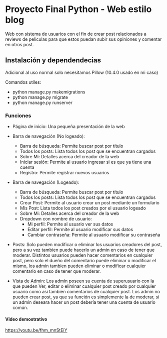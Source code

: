 # Proyecto Final Python - Web estilo blog

Web con sistema de usuarios con el fin de crear post relacionados a reviews de peliculas para que estos puedan subir sus opiniones y comentar en otros post.

## Instalación y dependendecias

Adicional al uso normal solo necesitamos Pillow (10.4.0 usado en mi caso)

Comandos utiles:
   - python manage.py makemigrations
   - python manage.py migrate
   - python manage.py runserver

### Funciones

- Página de inicio: Una pequeña presentación de la web
- Barra de navegación (No logeado):
    - Barra de búsqueda: Permite buscar post por título
    - Todos los posts: Lista todos los post que se encuentran cargados
    - Sobre Mi: Detalles acerca del creador de la web
    - Iniciar sesión: Permite al usuario ingresar si es que ya tiene una cuenta
    - Registro: Permite registrar nuevos usuarios

- Barra de navegación (Logeado):
    - Barra de búsqueda: Permite buscar post por título
    - Todos los posts: Lista todos los post que se encuentran cargados
    - Crear Post: Permite al usuario crear un post mediante un formulario
    - Mis Post: Lista todos los post creados por el usuario logeado
    - Sobre Mi: Detalles acerca del creador de la web
    - Dropdown con nombre de usuario:
        - Mi perfil: Permite al usuario ver sus datos
        - Editar perfil: Permite al usuario modificar sus datos
        - Cambiar contraseña: Permite al usuario modificar su contraseña

- Posts: Solo pueden modificar o eliminar los usuarios creadores del post, pero a su vez tambien puede hacerlo un admin en caso de tener que moderar. Distintos usuarios pueden hacer comentarios en cualquier post, pero solo el dueño del comentario puede eliminar o modificar el mismo, los admin tambien pueden eliminar o modificar cualquier comentario en caso de tener que moderar.

- Vista de Admin: Los admin poseen su cuenta de superusuario con la que pueden Ver, editar o eliminar cualquier post creado por cualquier usuario como asi tambien comentarios de cualquier post. Los admin no pueden crear post, ya que su función es simplemente la de moderar, si un admin deseara hacer un post debería tener una cuenta de usuario común.
    
#### Video demostrativo

https://youtu.be/fhm_mnStEiY
